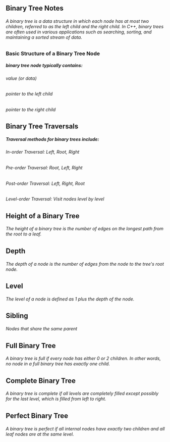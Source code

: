 ## Binary Tree Notes
###### A binary tree is a data structure in which each node has at most two children, referred to as the left child and the right child. In C++, binary trees are often used in various applications such as searching, sorting, and maintaining a sorted stream of data.

### Basic Structure of a Binary Tree Node
##### binary tree node typically contains:
###### value (or data)
###### pointer to the left child
###### pointer to the right child

## Binary Tree Traversals
##### Traversal methods for binary trees include:
###### In-order Traversal: Left, Root, Right
###### Pre-order Traversal: Root, Left, Right
###### Post-order Traversal: Left, Right, Root
###### Level-order Traversal: Visit nodes level by level

## Height of a Binary Tree
###### The height of a binary tree is the number of edges on the longest path from the root to a leaf.
## Depth
###### The depth of a node is the number of edges from the node to the tree's root node.
## Level
###### The level of a node is defined as 1 plus the depth of the node.
## Sibling 
###### Nodes that share the same parent
## Full Binary Tree
###### A binary tree is full if every node has either 0 or 2 children. In other words, no node in a full binary tree has exactly one child.
## Complete Binary Tree
###### A binary tree is complete if all levels are completely filled except possibly for the last level, which is filled from left to right.
## Perfect Binary Tree
###### A binary tree is perfect if all internal nodes have exactly two children and all leaf nodes are at the same level.





